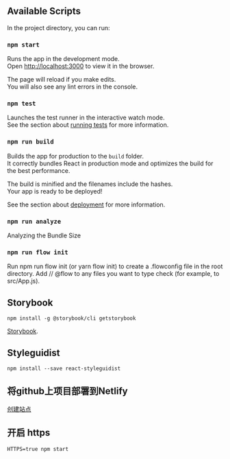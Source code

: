 ## Available Scripts

In the project directory, you can run:

### `npm start`

Runs the app in the development mode.<br>
Open [http://localhost:3000](http://localhost:3000) to view it in the browser.

The page will reload if you make edits.<br>
You will also see any lint errors in the console.

### `npm test`

Launches the test runner in the interactive watch mode.<br>
See the section about [running tests](https://facebook.github.io/create-react-app/docs/running-tests) for more information.

### `npm run build`

Builds the app for production to the `build` folder.<br>
It correctly bundles React in production mode and optimizes the build for the best performance.

The build is minified and the filenames include the hashes.<br>
Your app is ready to be deployed!

See the section about [deployment](https://facebook.github.io/create-react-app/docs/deployment) for more information.

### `npm run analyze`

Analyzing the Bundle Size

### `npm run flow init`

Run npm run flow init (or yarn flow init) to create a .flowconfig file in the root directory.
Add // @flow to any files you want to type check (for example, to src/App.js).

## Storybook
````
npm install -g @storybook/cli getstorybook
````
[Storybook](https://hardcore-bardeen-ae066d.netlify.com/).

## Styleguidist
````
npm install --save react-styleguidist
````

## 将github上项目部署到Netlify
[创建站点](https://app.netlify.com/start)

## 开启 https
````
HTTPS=true npm start
````